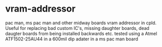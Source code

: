 # vram-addressor
pac man, ms pac man and other midway boards vram addressor in cpld. Useful for replacing bad custom IC's, missing daughter boards, dead daugter boards from being
installed backwards etc.
tested using a Atmel ATF1502-25AU44 in a 600mil dip adater in a ms pac man board
